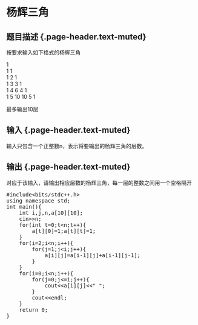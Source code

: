 # 杨辉三角

## 题目描述 {.page-header.text-muted}

<div class="content">
  <p>
    按要求输入如下格式的杨辉三角
  </p>
  
  <p>
    1<br /> 1 1<br /> 1 2 1<br /> 1 3 3 1<br /> 1 4 6 4 1<br /> 1 5 10 10 5 1
  </p>
  
  <p>
    最多输出10层
  </p>
</div>

## 输入 {.page-header.text-muted}

<div class="content">
  输入只包含一个正整数n，表示将要输出的杨辉三角的层数。
</div>

## 输出 {.page-header.text-muted}

<div class="content">
  对应于该输入，请输出相应层数的杨辉三角，每一层的整数之间用一个空格隔开
</div>

<pre class="EnlighterJSRAW" data-enlighter-language="cpp">#include&lt;bits/stdc++.h&gt;
using namespace std;
int main(){
    int i,j,n,a[10][10];
    cin&gt;&gt;n;
    for(int t=0;t&lt;n;t++){
        a[t][0]=1;a[t][t]=1;
    }
    for(i=2;i&lt;n;i++){
        for(j=1;j&lt;i;j++){
            a[i][j]=a[i-1][j]+a[i-1][j-1];
        }
    }
    for(i=0;i&lt;n;i++){
        for(j=0;j&lt;=i;j++){
            cout&lt;&lt;a[i][j]&lt;&lt;" ";
        }
        cout&lt;&lt;endl;
    }
    return 0;
}</pre>

&nbsp;
